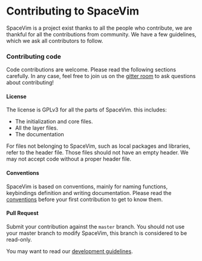 <!-- Copyright (c) 2016-2020 Wang Shidong & Contributors -->
<!-- Author: Wang Shidong < wsdjeg at 163.com > -->
<!-- URL: https://spacevim.org -->
<!-- License: GPLv3 -->

# Contributing to SpaceVim

SpaceVim is a project exist thanks to all the people who contribute, we are thankful
for all the contributions from community. We have a few guidelines, which we ask all
contributors to follow.

### Contributing code

Code contributions are welcome. Please read the following sections carefully.
In any case, feel free to join us on the [gitter room](https://gitter.im/SpaceVim/SpaceVim) to ask
questions about contributing!

#### License

The license is GPLv3 for all the parts of SpaceVim. this includes:

- The initialization and core files.
- All the layer files.
- The documentation

For files not belonging to SpaceVim, such as local packages and libraries, refer to the header file.
Those files should not have an empty header. We may not accept code without a proper header file.

#### Conventions

SpaceVim is based on conventions, mainly for naming functions, keybindings definition and writing
documentation. Please read the [conventions](https://spacevim.org/conventions/) before your first contribution to get to know them.

#### Pull Request

Submit your contribution against the `master` branch. You should not use your master branch
to modify SpaceVim, this branch is considered to be read-only.

You may want to read our [development guidelines](https://spacevim.org/development/).

